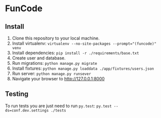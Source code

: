 # FunCode

Install
-------
1. Clone this repository to your local machine.
2. Install virtualenv: `virtualenv --no-site-packages --prompt="(funcode)" venv`
3. Install dependencies: `pip install -r ./requirements/base.txt`
4. Create user and database.
5. Run migrations: `python manage.py migrate`
6. Install fixtures: `python manage.py loaddata ./app/fixtures/users.json`
7. Run server: `python manage.py runsever`
8. Navigate your browser to http://127.0.0.1:8000

Testing
-------
To run tests you are just need to run `py.test`: `py.test --ds=conf.dev.settings ./tests`

